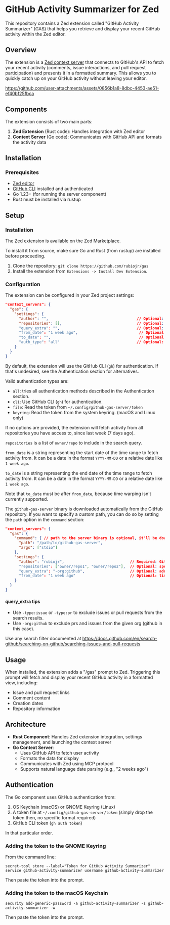 # GitHub Activity Summarizer for Zed

This repository contains a Zed extension called "GitHub Activity Summarizer" (GAS) that helps you retrieve and display your recent GitHub activity within the Zed editor.

## Overview

The extension is a [Zed context server](https://zed.dev/docs/extensions/context-servers) that connects to GitHub's API to fetch your recent activity (comments, issue interactions, and pull request participation) and presents it in a formatted summary. This allows you to quickly catch up on your GitHub activity without leaving your editor.

https://github.com/user-attachments/assets/0856b1a8-8dbc-4453-ae51-ef40bf25fbca

## Components

The extension consists of two main parts:

1. **Zed Extension** (Rust code): Handles integration with Zed editor
2. **Context Server** (Go code): Communicates with GitHub API and formats the activity data

## Installation

### Prerequisites

- [Zed editor](https://zed.dev/)
- [GitHub CLI](https://cli.github.com/) installed and authenticated
- Go 1.23+ (for running the server component)
- Rust must be installed via rustup

## Setup

### Installation

The Zed extension is available on the Zed Marketplace.

To install it from source, make sure Go and Rust (from rustup) are installed before proceeding.

1. Clone the repository: `git clone https://github.com/rubiojr/gas`
2. Install the extension from `Extensions -> Install Dev Extension`.

### Configuration

The extension can be configured in your Zed project settings:

```json
"context_servers": {
  "gas": {
    "settings": {
      "author": "",                                       // Optional: GitHub username, defaults to your username
      "repositories": [],                                 // Optional: specific repositories to include (defaults to all)
      "query_extra": "",                                  // Optional: additional GitHub search query filters (defaults to none)
      "from_date": "1 week ago",                           // Optional: time range to fetch activity from (defaults to 7 days ago)
      "to_date": "",                                       // Optional: time range ending at the current date if not set.
      "auth_type": "all"                                  // Optional: authentication type (defaults to "all")
    }
  }
}
```

By default, the extension will use the GitHub CLI (`gh`) for authentication. If that's undesired, see the Authentication section for alternatives.

Valid authentication types are:

- `all`: tries all authentication methods described in the Authentication section.
- `cli`: Use GitHub CLI (`gh`) for authentication.
- `file`: Read the token from `~/.config/github-gas-server/token`
- `keyring`: Read the token from the system keyring. (macOS and Linux only)

If no options are provided, the extension will fetch activity from all repositories you have access to, since last week (7 days ago).

`repositories` is a list of `owner/repo` to include in the search query.

`from_date` is a string representing the start date of the time range to fetch activity from. It can be a date in the format `YYYY-MM-DD` or a relative date like `1 week ago`.

`to_date` is a string representing the end date of the time range to fetch activity from. It can be a date in the format `YYYY-MM-DD` or a relative date like `1 week ago`.

Note that `to_date` must be after `from_date`, because time warping isn't currently supported.

The `github-gas-server` binary is downloaded automatically from the GitHub repository. If you want to specify a custom path, you can do so by setting the `path` option in the `command` section:

```json
"context_servers": {
  "gas": {
    "command": { // path to the server binary is optional, it'll be downloaded automatically
      "path": "/path/to/github-gas-server",
      "args": ["stdio"]
    },
    "settings": {
      "author": "rubiojr",                             // Required: GitHub username
      "repositories": ["owner/repo1", "owner/repo2"],  // Optional: specific repositories to include (defaults to all)
      "query_extra": "-org:github",                    // Optional: additional GitHub search query filters (defaults to none)
      "from_date": "1 week ago"                        // Optional: time range to fetch activity from (defaults to 7 days ago)
    }
  }
}
```

#### query_extra tips

- Use `-type:issue` or `-type:pr` to exclude issues or pull requests from the search results.
- Use `-org:github` to exclude prs and issues from the given org (github in this case).

Use any search filter documented at https://docs.github.com/en/search-github/searching-on-github/searching-issues-and-pull-requests

## Usage

When installed, the extension adds a "/gas" prompt to Zed. Triggering this prompt will fetch and display your recent GitHub activity in a formatted view, including:

- Issue and pull request links
- Comment content
- Creation dates
- Repository information

## Architecture

- **Rust Component**: Handles Zed extension integration, settings management, and launching the context server
- **Go Context Server**:
  - Uses GitHub API to fetch user activity
  - Formats the data for display
  - Communicates with Zed using MCP protocol
  - Supports natural language date parsing (e.g., "2 weeks ago")

## Authentication

The Go component uses GitHub authentication from:

1. OS Keychain (macOS) or GNOME Keyring (Linux)
2. A token file at `~/.config/github-gas-server/token` (simply drop the token then, no specific format required)
3. GitHub CLI token (`gh auth token`)

In that particular order.

### Adding the token to the GNOME Keyring

From the command line:

```
secret-tool store --label="Token for GitHub Activity Summarizer" service github-activity-summarizer username github-activity-summarizer
```

Then paste the token into the prompt.

### Adding the token to the macOS Keychain

```
security add-generic-password -a github-activity-summarizer -s github-activity-summarizer -w
```

Then paste the token into the prompt.
